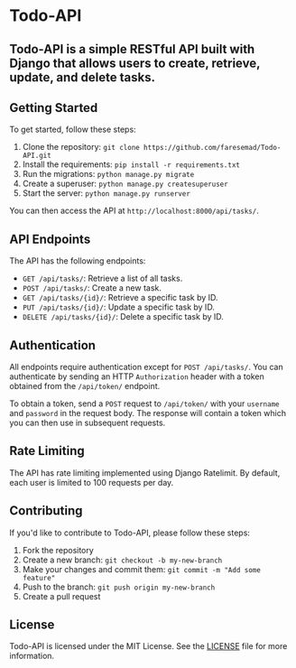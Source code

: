 # Todo-API

## Todo-API is a simple RESTful API built with Django that allows users to create, retrieve, update, and delete tasks.

## Getting Started

 To get started, follow these steps:

 1. Clone the repository: `git clone https://github.com/faresemad/Todo-API.git`
2. Install the requirements: `pip install -r requirements.txt`
3. Run the migrations: `python manage.py migrate`
4. Create a superuser: `python manage.py createsuperuser`
5. Start the server: `python manage.py runserver`

You can then access the API at `http://localhost:8000/api/tasks/`. 

## API Endpoints

The API has the following endpoints:

- `GET /api/tasks/`: Retrieve a list of all tasks.
- `POST /api/tasks/`: Create a new task.
- `GET /api/tasks/{id}/`: Retrieve a specific task by ID.
- `PUT /api/tasks/{id}/`: Update a specific task by ID.
- `DELETE /api/tasks/{id}/`: Delete a specific task by ID.

## Authentication

All endpoints require authentication except for `POST /api/tasks/`. You can authenticate by sending an HTTP `Authorization` header with a token obtained from the `/api/token/` endpoint. 

To obtain a token, send a `POST` request to `/api/token/` with your `username` and `password` in the request body. The response will contain a token which you can then use in subsequent requests.

## Rate Limiting

The API has rate limiting implemented using Django Ratelimit. By default, each user is limited to 100 requests per day.

## Contributing

If you'd like to contribute to Todo-API, please follow these steps:

1. Fork the repository
2. Create a new branch: `git checkout -b my-new-branch`
3. Make your changes and commit them: `git commit -m "Add some feature"`
4. Push to the branch: `git push origin my-new-branch`
5. Create a pull request

## License

Todo-API is licensed under the MIT License. See the [LICENSE](LICENSE) file for more information.
